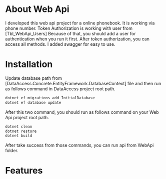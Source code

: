 # About Web Api
I developed this web api project for a online phonebook. It is working via phone number. Token Authorization is working with user from [Tbl_WebApi_Users] Because of that, you should add a user for authentication when you run it first. After token authorization, you can access all methods. I added swagger for easy to use. 

# Installation
Update database path from [DataAccess.Concrete.EntityFramework.DatabaseContext] file and then run as follows command in DataAccess project root path.

```bash
dotnet ef migrations add InitialDatabase
dotnet ef database update
```

After this two command, you should run as follows command on your Web Api project root path. 

```bash
dotnet clean
dotnet restore
dotnet build
```

After take success from those commands, you can run api from WebApi folder.

# Features

